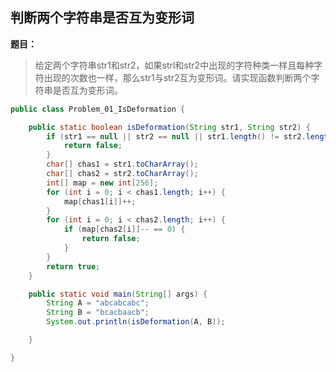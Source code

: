 ## 判断两个字符串是否互为变形词

**题目：**
>给定两个字符串str1和str2，如果strl和str2中出现的字符种类一样且每种字符出现的次数也一样，那么str1与str2互为变形词。请实现函数判断两个字符串是否互为变形词。

```java
public class Problem_01_IsDeformation {

	public static boolean isDeformation(String str1, String str2) {
		if (str1 == null || str2 == null || str1.length() != str2.length()) {
			return false;
		}
		char[] chas1 = str1.toCharArray();
		char[] chas2 = str2.toCharArray();
		int[] map = new int[256];
		for (int i = 0; i < chas1.length; i++) {
			map[chas1[i]]++;
		}
		for (int i = 0; i < chas2.length; i++) {
			if (map[chas2[i]]-- == 0) {
				return false;
			}
		}
		return true;
	}

	public static void main(String[] args) {
		String A = "abcabcabc";
		String B = "bcacbaacb";
		System.out.println(isDeformation(A, B));

	}

}
```